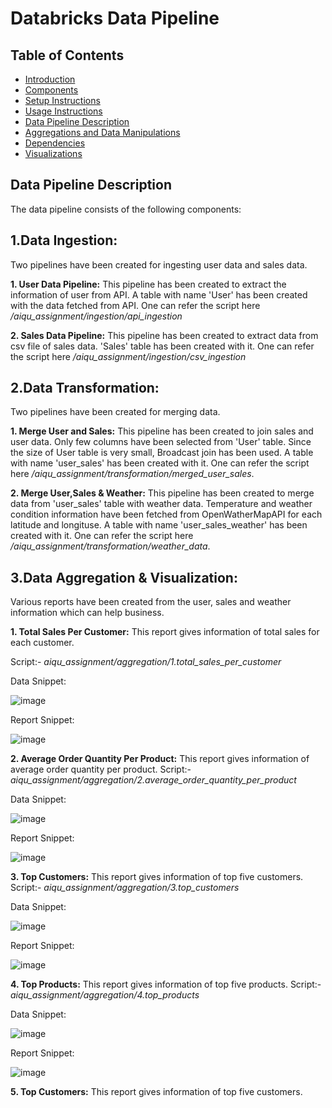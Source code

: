 # Databricks Data Pipeline

## Table of Contents
- [Introduction](#introduction)
- [Components](#components)
- [Setup Instructions](#setup-instructions)
- [Usage Instructions](#usage-instructions)
- [Data Pipeline Description](#data-pipeline-description)
- [Aggregations and Data Manipulations](#aggregations-and-data-manipulations)
- [Dependencies](#dependencies)
- [Visualizations](#visualizations)

## Data Pipeline Description
The data pipeline consists of the following components:

## 1.Data Ingestion: 
Two pipelines have been created for ingesting user data and sales data.

**1. User Data Pipeline:** This pipeline has been created to extract the information of user from API. A table with name 'User' has been created with the data fetched from API. One can refer the script here
*/aiqu_assignment/ingestion/api_ingestion*

**2. Sales Data Pipeline:** This pipeline has been created to extract data from csv file of sales data. 'Sales' table has been created with it. One can refer the script here
*/aiqu_assignment/ingestion/csv_ingestion*

## 2.Data Transformation: 
Two pipelines have been created for merging data.

**1. Merge User and Sales:** This pipeline has been created to join sales and user data. Only few columns have been selected from 'User' table. Since the size of User table is very small, Broadcast join has been used. A table with name 'user_sales' has been created with it. One can refer the script here */aiqu_assignment/transformation/merged_user_sales*.

**2. Merge User,Sales & Weather:** This pipeline has been created to merge data from 'user_sales' table with weather data. Temperature and weather condition information have been fetched from OpenWatherMapAPI for each latitude and longituse. A table with name 'user_sales_weather' has been created with it. One can refer the script here */aiqu_assignment/transformation/weather_data*.

## 3.Data Aggregation & Visualization: 
Various reports have been created from the user, sales and weather information which can help business.

**1. Total Sales Per Customer:** This report gives information of total sales for each customer. 

Script:- *aiqu_assignment/aggregation/1.total_sales_per_customer*

Data Snippet:

![image](https://github.com/prerna-xeb/prerna_project/assets/171050743/5071182b-e3cd-4c27-b26d-6f4d3eaaaae8)

Report Snippet:

![image](https://github.com/prerna-xeb/prerna_project/assets/171050743/48403b8c-87e4-4a0d-8226-10de09a1a4e9)






**2. Average Order Quantity Per Product:** This report gives information of average order quantity per product. 
Script:- *aiqu_assignment/aggregation/2.average_order_quantity_per_product*

Data Snippet:

![image](https://github.com/prerna-xeb/prerna_project/assets/171050743/0c79364c-123b-4584-9b3d-93b9bf14326e)

Report Snippet:

![image](https://github.com/prerna-xeb/prerna_project/assets/171050743/e956ad37-f17b-4e65-904a-7278a979315a)




**3. Top Customers:** This report gives information of top five customers. 
Script:- *aiqu_assignment/aggregation/3.top_customers*

Data Snippet:

![image](https://github.com/prerna-xeb/prerna_project/assets/171050743/6b9b6943-c3a9-4e5d-b63a-1a9549fd6e20)

Report Snippet:

![image](https://github.com/prerna-xeb/prerna_project/assets/171050743/075e87af-12a7-4c78-8130-a7e011592b1f)


**4. Top Products:** This report gives information of top five products. 
Script:- *aiqu_assignment/aggregation/4.top_products*

Data Snippet:

![image](https://github.com/prerna-xeb/prerna_project/assets/171050743/df66b1f8-28a7-490b-9de3-ce323a593e54)

Report Snippet:

![image](https://github.com/prerna-xeb/prerna_project/assets/171050743/a5dcfd0e-9b2c-47d8-b57f-e9ab0d1dd0b7)



**5. Top Customers:** This report gives information of top five customers. 
